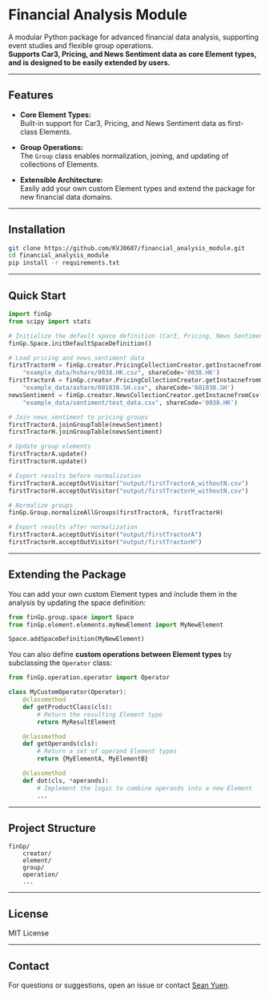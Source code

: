 # Financial Analysis Module

A modular Python package for advanced financial data analysis, supporting event studies and flexible group operations.  
**Supports Car3, Pricing, and News Sentiment data as core Element types, and is designed to be easily extended by users.**

---

## Features

- **Core Element Types:**  
  Built-in support for Car3, Pricing, and News Sentiment data as first-class Elements.

- **Group Operations:**  
  The `Group` class enables normalization, joining, and updating of collections of Elements.

- **Extensible Architecture:**  
  Easily add your own custom Element types and extend the package for new financial data domains.

---

## Installation

```bash
git clone https://github.com/KVJ0607/financial_analysis_module.git
cd financial_analysis_module
pip install -r requirements.txt
```

---

## Quick Start

```python
import finGp
from scipy import stats

# Initialize the default space definition (Car3, Pricing, News Sentiment)
finGp.Space.initDefaultSpaceDefinition()

# Load pricing and news sentiment data
firstTractorH = finGp.creator.PricingCollectionCreator.getInstacnefromCsv(
    "example_data/hshare/0038.HK.csv", shareCode='0038.HK')
firstTractorA = finGp.creator.PricingCollectionCreator.getInstacnefromCsv(
    "example_data/ashare/601038.SH.csv", shareCode='601038.SH')
newsSentiment = finGp.creator.NewsCollectionCreator.getInstacnefromCsv(
    "example_data/sentiment/test_data.csv", shareCode='0038.HK')

# Join news sentiment to pricing groups
firstTractorA.joinGroupTable(newsSentiment)
firstTractorH.joinGroupTable(newsSentiment)

# Update group elements
firstTractorA.update()
firstTractorH.update()

# Export results before normalization
firstTractorA.acceptOutVisitor("output/firstTractorA_withoutN.csv")
firstTractorH.acceptOutVisitor("output/firstTractorH_withoutN.csv")

# Normalize groups
finGp.Group.normalizeAllGroups(firstTractorA, firstTractorH)

# Export results after normalization
firstTractorA.acceptOutVisitor("output/firstTractorA")
firstTractorH.acceptOutVisitor("output/firstTractorH")
```

---

## Extending the Package

You can add your own custom Element types and include them in the analysis by updating the space definition:

```python
from finGp.group.space import Space
from finGp.element.elements.myNewElement import MyNewElement

Space.addSpaceDefinition(MyNewElement)
```

You can also define **custom operations between Element types** by subclassing the `Operator` class:

```python
from finGp.operation.operator import Operator

class MyCustomOperator(Operator):
    @classmethod
    def getProductClass(cls):
        # Return the resulting Element type
        return MyResultElement

    @classmethod
    def getOperands(cls):
        # Return a set of operand Element types
        return {MyElementA, MyElementB}

    @classmethod
    def dot(cls, *operands):
        # Implement the logic to combine operands into a new Element
        ...
```



---

## Project Structure

```
finGp/
    creator/
    element/
    group/
    operation/
    ...
```

---

## License

MIT License

---

## Contact

For questions or suggestions, open an issue or contact [Sean Yuen](mailto:siukwanyuen@icloud.com).